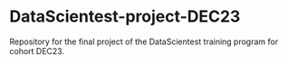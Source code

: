 # DataScientest-project-DEC23
Repository for the final project of the DataScientest training program for cohort DEC23.
